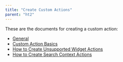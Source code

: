 ```yaml
---
title: "Create Custom Actions"
parent: "ht2"
---
```


These are the documents for creating a custom action:

* [General](ht2-custom-action-general)
* [Custom Action Basics](ht2-custom-action-basics)
* [How to Create Unsupported Widget Actions](ht2-create-unsupported-widget-actions)
* [How to Create Search Context Actions](ht2-create-search-context-actions)
